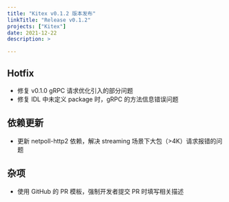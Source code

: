 ```yaml
---
title: "Kitex v0.1.2 版本发布"
linkTitle: "Release v0.1.2"
projects: ["Kitex"]
date: 2021-12-22
description: >

---
```


## Hotfix

* 修复 v0.1.0 gRPC 请求优化引入的部分问题
* 修复 IDL 中未定义 package 时，gRPC 的方法信息错误问题

## 依赖更新

* 更新 netpoll-http2 依赖，解决 streaming 场景下大包（>4K）请求报错的问题

## 杂项

* 使用 GitHub 的 PR 模板，强制开发者提交 PR 时填写相关描述
